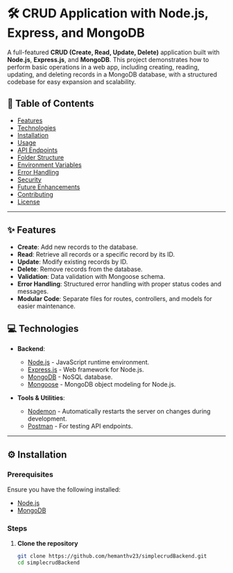 # 🛠️ CRUD Application with Node.js, Express, and MongoDB

A full-featured **CRUD (Create, Read, Update, Delete)** application built with **Node.js**, **Express.js**, and **MongoDB**. This project demonstrates how to perform basic operations in a web app, including creating, reading, updating, and deleting records in a MongoDB database, with a structured codebase for easy expansion and scalability.

## 📑 Table of Contents
- [Features](#features)
- [Technologies](#technologies)
- [Installation](#installation)
- [Usage](#usage)
- [API Endpoints](#api-endpoints)
- [Folder Structure](#folder-structure)
- [Environment Variables](#environment-variables)
- [Error Handling](#error-handling)
- [Security](#security)
- [Future Enhancements](#future-enhancements)
- [Contributing](#contributing)
- [License](#license)

---

## ✨ Features

- **Create**: Add new records to the database.
- **Read**: Retrieve all records or a specific record by its ID.
- **Update**: Modify existing records by ID.
- **Delete**: Remove records from the database.
- **Validation**: Data validation with Mongoose schema.
- **Error Handling**: Structured error handling with proper status codes and messages.
- **Modular Code**: Separate files for routes, controllers, and models for easier maintenance.

## 💻 Technologies

- **Backend**: 
  - [Node.js](https://nodejs.org/en/) - JavaScript runtime environment.
  - [Express.js](https://expressjs.com/) - Web framework for Node.js.
  - [MongoDB](https://www.mongodb.com/) - NoSQL database.
  - [Mongoose](https://mongoosejs.com/) - MongoDB object modeling for Node.js.
  
- **Tools & Utilities**:
  - [Nodemon](https://nodemon.io/) - Automatically restarts the server on changes during development.
  - [Postman](https://www.postman.com/)  - For testing API endpoints.

---

## ⚙️ Installation

### Prerequisites

Ensure you have the following installed:
- [Node.js](https://nodejs.org/en/download/)
- [MongoDB](https://www.mongodb.com/try/download/community)

### Steps

1. **Clone the repository**

   ```bash
   git clone https://github.com/hemanthv23/simplecrudBackend.git
   cd simplecrudBackend
